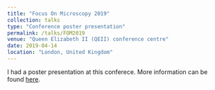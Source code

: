 ```yaml
---
title: "Focus On Microscopy 2019"
collection: talks
type: "Conference poster presentation"
permalink: /talks/FOM2019
venue: "Queen Elizabeth II (QEII) conference centre"
date: 2019-04-14
location: "London, United Kingdom"
---
```


I had a poster presentation at this conferece. More information can be found [here](http://www.focusonmicroscopy.org/2019/index.html). 


